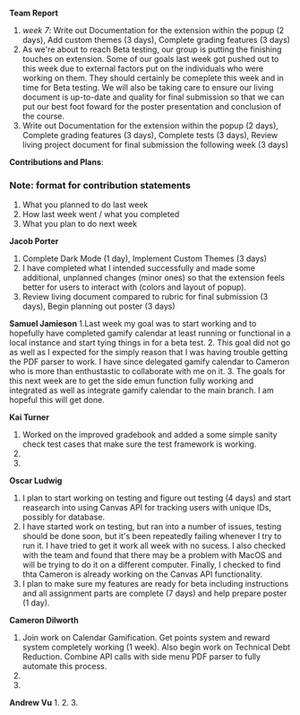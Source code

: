 **Team Report**
  1. *week 7*: Write out Documentation for the extension within the popup (2 days), Add custom themes (3 days), Complete grading features (3 days)
  2. As we're about to reach Beta testing, our group is putting the finishing touches on extension. Some of our goals last week got pushed out to this week due to external factors put on the individuals who were working on them. They should certainly be comeplete this week and in time for Beta testing. We will also be taking care to ensure our living document is up-to-date and quality for final submission so that we can put our best foot foward for the poster presentation and conclusion of the course.
  3. Write out Documentation for the extension within the popup (2 days), Complete grading features (3 days), Complete tests (3 days), Review living project document for final submission the following week (3 days)

**Contributions and Plans**:

### Note: format for contribution statements
1. What you planned to do last week
2. How last week went / what you completed
3. What you plan to do next week

  **Jacob Porter**
1. Complete Dark Mode (1 day), Implement Custom Themes (3 days)
2. I have completed what I intended successfully and made some additional, unplanned changes (minor ones) so that the extension feels better for users to interact with (colors and layout of popup).
3. Review living document compared to rubric for final submission (3 days), Begin planning out poster (3 days)

  **Samuel Jamieson**
1.Last week my goal was to start working and to hopefully have completed gamify calendar at least running or functional in a local instance and start tying things in for a beta test.
2. This goal did not go as well as I expected for the simply reason that I was having trouble getting the PDF parser to work. I have since delegated gamify calendar to Cameron who is more than enthustastic to collaborate with me on it.
3. The goals for this next week are to get the side emun function fully working and integrated as well as integrate gamify calendar to the main branch. I am hopeful this will get done.


 **Kai Turner**
1. Worked on the improved gradebook and added a some simple sanity check test cases that make sure the test framework is working.
2. 
3. 
  
  **Oscar Ludwig** 
1. I plan to start working on testing and figure out testing (4 days) and start reasearch into using Canvas API for tracking users with unique IDs, possibly for database.
2. I have started work on testing, but ran into a number of issues, testing should be done soon, but it's been repeatedly failing whenever I try to run it. I have tried to get it work all week with no sucess. I also checked with the team and found that there may be a problem with MacOS and will be trying to do it on a different computer. Finally, I checked to find thta Cameron is already working on the Canvas API functionality.
3. I plan to make sure my features are ready for beta including instructions and all assignment parts are complete (7 days) and help prepare poster (1 day).

  **Cameron Dilworth**
1. Join work on Calendar Gamification. Get points system and reward system completely working (1 week). Also begin work on Technical Debt Reduction. Combine API calls with side menu PDF parser to fully automate this process.
2. 
3. 

  **Andrew Vu**
1. 
2. 
3. 
